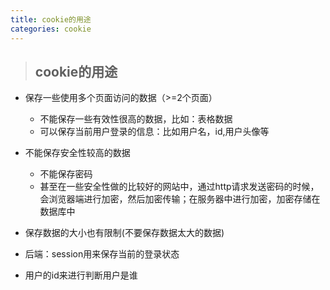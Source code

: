 ```yaml
---
title: cookie的用途
categories: cookie
---
```

>## cookie的用途

+ 保存一些使用多个页面访问的数据（>=2个页面）
    - 不能保存一些有效性很高的数据，比如：表格数据
    - 可以保存当前用户登录的信息：比如用户名，id,用户头像等

+ 不能保存安全性较高的数据
    - 不能保存密码
    - 甚至在一些安全性做的比较好的网站中，通过http请求发送密码的时候，会浏览器端进行加密，然后加密传输；在服务器中进行加密，加密存储在数据库中

+ 保存数据的大小也有限制(不要保存数据太大的数据)

+ 后端：session用来保存当前的登录状态

+ 用户的id来进行判断用户是谁